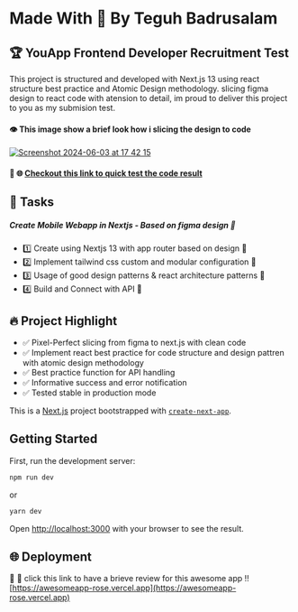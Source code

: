 
# Made With 💖 By Teguh Badrusalam 
## :trophy: YouApp Frontend Developer Recruitment Test

This project is structured and developed with Next.js 13 using react structure best practice and Atomic Design methodology. slicing figma design to react code with atension to detail, im proud to deliver this project to you as my submision test.

#### :eye: This image show a brief look how i slicing the design to code

[![Screenshot 2024-06-03 at 17 42 15](https://github.com/Teguh010/awesomeapp/assets/49009268/02089adc-858b-4054-bbe9-b5d222a54de6)](https://www.canva.com/design/DAGHD9a5-Xs/bC2eAD6v0M8HW6Kd5pS0Eg/view?utm_content=DAGHD9a5-Xs&utm_campaign=designshare&utm_medium=link&utm_source=editor)

#### :rocket: :globe_with_meridians: [Checkout this link to quick test the code result](https://awesomeapp-rose.vercel.app) 

## :memo: Tasks 
##### Create Mobile Webapp in Nextjs - Based on figma design :star2:
- :one: Create using Nextjs 13 with app router based on design :100:
- :two: Implement tailwind css custom and modular configuration :100: 
- :three: Usage of good design patterns & react architecture patterns :100: 
- :four: Build and Connect with API :100:


## :fire: Project Highlight

- :white_check_mark: Pixel-Perfect slicing from figma to next.js  with clean code
- :white_check_mark:  Implement react best practice for code structure and design pattren with atomic design methodology
- :white_check_mark:  Best practice function for API handling
- :white_check_mark: Informative success and error notification
- :white_check_mark: Tested stable in production mode



This is a [Next.js](https://nextjs.org/) project bootstrapped with [`create-next-app`](https://github.com/vercel/next.js/tree/canary/packages/create-next-app).

## Getting Started

First, run the development server:

```bash
npm run dev
```
or 

```bash
yarn dev
```

Open [http://localhost:3000](http://localhost:3000) with your browser to see the result.


## :globe_with_meridians: Deployment 
:rocket: :rocket: click this link to have a brieve review for this awesome app !!
[https://awesomeapp-rose.vercel.app](https://awesomeapp-rose.vercel.app) 
